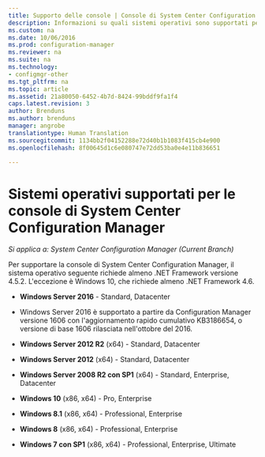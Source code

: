 ```yaml
---
title: Supporto delle console | Console di System Center Configuration Manager
description: Informazioni su quali sistemi operativi sono supportati per le console di System Center Configuration Manager.
ms.custom: na
ms.date: 10/06/2016
ms.prod: configuration-manager
ms.reviewer: na
ms.suite: na
ms.technology:
- configmgr-other
ms.tgt_pltfrm: na
ms.topic: article
ms.assetid: 21a80050-6452-4b7d-8424-99bddf9fa1f4
caps.latest.revision: 3
author: Brenduns
ms.author: brenduns
manager: angrobe
translationtype: Human Translation
ms.sourcegitcommit: 1134bb2f04152288e72d40b1b1083f415cb4e900
ms.openlocfilehash: 8f00645d1c6e080747e72dd53ba0e4e11b836651

---
```

# <a name="supported-operating-systems-for-system-center-configuration-manager-consoles"></a>Sistemi operativi supportati per le console di System Center Configuration Manager

*Si applica a: System Center Configuration Manager (Current Branch)*


 Per supportare la console di System Center Configuration Manager, il sistema operativo seguente richiede almeno .NET Framework versione 4.5.2. L'eccezione è Windows 10, che richiede almeno .NET Framework 4.6.  

-   **Windows Server 2016** - Standard, Datacenter  
  - Windows Server 2016 è supportato a partire da Configuration Manager versione 1606 con l'aggiornamento rapido cumulativo KB3186654, o versione di base 1606 rilasciata nell'ottobre del 2016.  


-   **Windows Server 2012 R2** (x64) - Standard, Datacenter  

-   **Windows Server 2012** (x64) - Standard, Datacenter  

-   **Windows Server 2008 R2 con SP1** (x64) - Standard, Enterprise, Datacenter  

-   **Windows 10** (x86, x64) - Pro, Enterprise  

-   **Windows 8.1** (x86, x64) - Professional, Enterprise  

-   **Windows 8** (x86, x64) - Professional, Enterprise  

-   **Windows 7 con SP1** (x86, x64) - Professional, Enterprise, Ultimate  



<!--HONumber=Nov16_HO1-->


